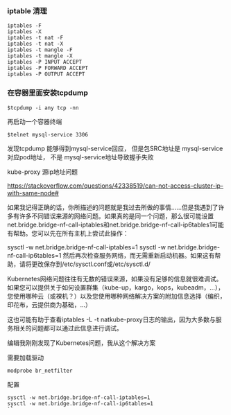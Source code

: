 ### iptable 清理
```
iptables -F
iptables -X
iptables -t nat -F
iptables -t nat -X
iptables -t mangle -F
iptables -t mangle -X
iptables -P INPUT ACCEPT
iptables -P FORWARD ACCEPT
iptables -P OUTPUT ACCEPT
```

### 在容器里面安装tcpdump

```
$tcpdump -i any tcp -nn
```
再启动一个容器终端
```
$telnet mysql-service 3306
```
发现tcpdump 能够得到mysql-service回应， 但是包SRC地址是 mysql-service 对应pod地址， 不是 mysql-service地址导致握手失败


kube-proxy 源ip地址问题

https://stackoverflow.com/questions/42338519/can-not-access-cluster-ip-with-same-node#

如果我记得正确的话，你所描述的问题就是我过去所做的事情......但是我遇到了许多有许多不同错误来源的网络问题。如果真的是同一个问题，那么很可能设置net.bridge.bridge-nf-call-iptables和net.bridge.bridge-nf-call-ip6tables1可能有帮助。您可以先在所有主机上尝试此操作：

sysctl -w net.bridge.bridge-nf-call-iptables=1
sysctl -w net.bridge.bridge-nf-call-ip6tables=1
然后再次检查服务网络，而无需重新启动机器。如果这有帮助，请将更改保存到/etc/sysctl.conf或/etc/sysctl.d/

Kubernetes网络问题往往有无数的错误来源，如果没有足够的信息就很难调试。如果您可以提供关于如何设置群集（kube-up，kargo，kops，kubeadm，...），您使用哪种云（或裸机？）以及您使用哪种网络解决方案的附加信息选择（编织，印花布，云提供商为基础，...）

这也可能有助于查看iptables -L -t natkube-proxy日志的输出，因为大多数与服务相关的问题都可以通过此信息进行调试。

编辑我刚刚发现了Kubernetes问题，我从这个解决方案



需要加载驱动
```
modprobe br_netfilter
```

配置
```
sysctl -w net.bridge.bridge-nf-call-iptables=1
sysctl -w net.bridge.bridge-nf-call-ip6tables=1
``